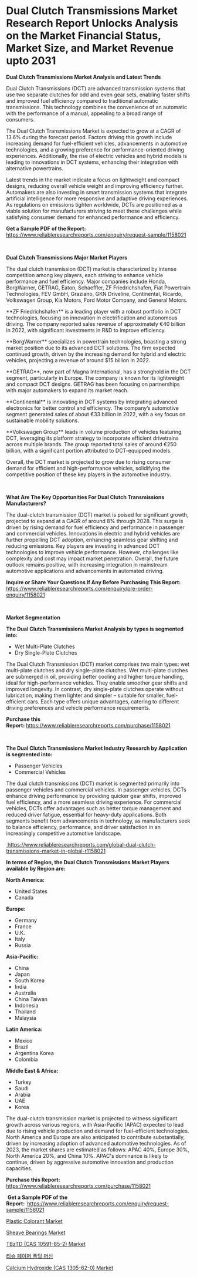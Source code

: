 <p><h1>Dual Clutch Transmissions Market Research Report Unlocks Analysis on the Market Financial Status, Market Size, and Market Revenue upto 2031</h1></p><p><strong>Dual Clutch Transmissions Market Analysis and Latest Trends</strong></p>
<p><p>Dual Clutch Transmissions (DCT) are advanced transmission systems that use two separate clutches for odd and even gear sets, enabling faster shifts and improved fuel efficiency compared to traditional automatic transmissions. This technology combines the convenience of an automatic with the performance of a manual, appealing to a broad range of consumers. </p><p>The Dual Clutch Transmissions Market is expected to grow at a CAGR of 13.6% during the forecast period. Factors driving this growth include increasing demand for fuel-efficient vehicles, advancements in automotive technologies, and a growing preference for performance-oriented driving experiences. Additionally, the rise of electric vehicles and hybrid models is leading to innovations in DCT systems, enhancing their integration with alternative powertrains.</p><p>Latest trends in the market indicate a focus on lightweight and compact designs, reducing overall vehicle weight and improving efficiency further. Automakers are also investing in smart transmission systems that integrate artificial intelligence for more responsive and adaptive driving experiences. As regulations on emissions tighten worldwide, DCTs are positioned as a viable solution for manufacturers striving to meet these challenges while satisfying consumer demand for enhanced performance and efficiency.</p></p>
<p><strong>Get a Sample PDF of the Report:&nbsp;</strong> <a href="https://www.reliableresearchreports.com/enquiry/request-sample/1158021">https://www.reliableresearchreports.com/enquiry/request-sample/1158021</a></p>
<p>&nbsp;</p>
<p><strong>Dual Clutch Transmissions Major Market Players</strong></p>
<p><p>The dual clutch transmission (DCT) market is characterized by intense competition among key players, each striving to enhance vehicle performance and fuel efficiency. Major companies include Honda, BorgWarner, GETRAG, Eaton, Schaeffler, ZF Friedrichshafen, Fiat Powertrain Technologies, FEV GmbH, Graziano, GKN Driveline, Continental, Ricardo, Volkswagen Group, Kia Motors, Ford Motor Company, and General Motors.</p><p>**ZF Friedrichshafen** is a leading player with a robust portfolio in DCT technologies, focusing on innovation in electrification and autonomous driving. The company reported sales revenue of approximately €40 billion in 2022, with significant investments in R&D to improve efficiency.</p><p>**BorgWarner** specializes in powertrain technologies, boasting a strong market position due to its advanced DCT solutions. The firm expected continued growth, driven by the increasing demand for hybrid and electric vehicles, projecting a revenue of around $15 billion in 2022.</p><p>**GETRAG**, now part of Magna International, has a stronghold in the DCT segment, particularly in Europe. The company is known for its lightweight and compact DCT designs. GETRAG has been focusing on partnerships with major automakers to expand its market reach.</p><p>**Continental** is innovating in DCT systems by integrating advanced electronics for better control and efficiency. The company’s automotive segment generated sales of about €33 billion in 2022, with a key focus on sustainable mobility solutions.</p><p>**Volkswagen Group** leads in volume production of vehicles featuring DCT, leveraging its platform strategy to incorporate efficient drivetrains across multiple brands. The group reported total sales of around €250 billion, with a significant portion attributed to DCT-equipped models.</p><p>Overall, the DCT market is projected to grow due to rising consumer demand for efficient and high-performance vehicles, solidifying the competitive position of these key players in the automotive industry.</p></p>
<p>&nbsp;</p>
<p><strong>What Are The Key Opportunities For Dual Clutch Transmissions Manufacturers?</strong></p>
<p><p>The dual-clutch transmission (DCT) market is poised for significant growth, projected to expand at a CAGR of around 8% through 2028. This surge is driven by rising demand for fuel efficiency and performance in passenger and commercial vehicles. Innovations in electric and hybrid vehicles are further propelling DCT adoption, enhancing seamless gear shifting and reducing emissions. Key players are investing in advanced DCT technologies to improve vehicle performance. However, challenges like complexity and cost may impact market penetration. Overall, the future outlook remains positive, with increasing integration in mainstream automotive applications and advancements in automated driving.</p></p>
<p><strong>Inquire or Share Your Questions If Any Before Purchasing This Report:</strong> <a href="https://www.reliableresearchreports.com/enquiry/pre-order-enquiry/1158021">https://www.reliableresearchreports.com/enquiry/pre-order-enquiry/1158021</a></p>
<p>&nbsp;</p>
<p><strong>Market Segmentation</strong></p>
<p><strong>The Dual Clutch Transmissions Market Analysis by types is segmented into:</strong></p>
<p><ul><li>Wet Multi-Plate Clutches</li><li>Dry Single-Plate Clutches</li></ul></p>
<p><p>The Dual Clutch Transmission (DCT) market comprises two main types: wet multi-plate clutches and dry single-plate clutches. Wet multi-plate clutches are submerged in oil, providing better cooling and higher torque handling, ideal for high-performance vehicles. They enable smoother gear shifts and improved longevity. In contrast, dry single-plate clutches operate without lubrication, making them lighter and simpler – suitable for smaller, fuel-efficient cars. Each type offers unique advantages, catering to different driving preferences and vehicle performance requirements.</p></p>
<p><strong>Purchase this Report:&nbsp;</strong><a href="https://www.reliableresearchreports.com/purchase/1158021">https://www.reliableresearchreports.com/purchase/1158021</a></p>
<p>&nbsp;</p>
<p><strong>The Dual Clutch Transmissions Market Industry Research by Application is segmented into:</strong></p>
<p><ul><li>Passenger Vehicles</li><li>Commercial Vehicles</li></ul></p>
<p><p>The dual clutch transmissions (DCT) market is segmented primarily into passenger vehicles and commercial vehicles. In passenger vehicles, DCTs enhance driving performance by providing quicker gear shifts, improved fuel efficiency, and a more seamless driving experience. For commercial vehicles, DCTs offer advantages such as better torque management and reduced driver fatigue, essential for heavy-duty applications. Both segments benefit from advancements in technology, as manufacturers seek to balance efficiency, performance, and driver satisfaction in an increasingly competitive automotive landscape.</p></p>
<p><a href="https://www.reliableresearchreports.com/global-dual-clutch-transmissions-market-in-global-r1158021">&nbsp;https://www.reliableresearchreports.com/global-dual-clutch-transmissions-market-in-global-r1158021</a></p>
<p><strong>In terms of Region, the Dual Clutch Transmissions Market Players available by Region are:</strong></p>
<p>
    <p> <strong> North America: </strong>
        <ul>
            <li>United States</li>
            <li>Canada</li>
        </ul>
        </p> 
    <p> <strong> Europe: </strong>
        <ul>
            <li>Germany</li>
            <li>France</li>
            <li>U.K.</li>
            <li>Italy</li>
            <li>Russia</li>
        </ul>
        </p> 
    <p> <strong> Asia-Pacific: </strong>
        <ul>
            <li>China</li>
            <li>Japan</li>
            <li>South Korea</li>
            <li>India</li>
            <li>Australia</li>
            <li>China Taiwan</li>
            <li>Indonesia</li>
            <li>Thailand</li>
            <li>Malaysia</li>
        </ul>
        </p> 
    <p> <strong> Latin America: </strong>
        <ul>
            <li>Mexico</li>
            <li>Brazil</li>
            <li>Argentina Korea</li>
            <li>Colombia</li>
        </ul>
        </p> 
    <p> <strong> Middle East & Africa: </strong>
        <ul>
            <li>Turkey</li>
            <li>Saudi</li>
            <li>Arabia</li>
            <li>UAE</li>
            <li>Korea</li>
        </ul>
    </p>
    </p>
<p><p>The dual-clutch transmission market is projected to witness significant growth across various regions, with Asia-Pacific (APAC) expected to lead due to rising vehicle production and demand for fuel-efficient technologies. North America and Europe are also anticipated to contribute substantially, driven by increasing adoption of advanced automotive technologies. As of 2023, the market shares are estimated as follows: APAC 40%, Europe 30%, North America 20%, and China 10%. APAC's dominance is likely to continue, driven by aggressive automotive innovation and production capacities.</p></p>
<p><strong>Purchase this Report: </strong><a href="https://www.reliableresearchreports.com/purchase/1158021">https://www.reliableresearchreports.com/purchase/1158021</a></p>
<p>&nbsp;<strong>Get a Sample PDF of the Report:&nbsp;&nbsp;</strong><a href="https://www.reliableresearchreports.com/enquiry/request-sample/1158021">https://www.reliableresearchreports.com/enquiry/request-sample/1158021</a></p>
<p><strong></strong></p>
<p><p><a href="https://www.linkedin.com/pulse/what-innovations-shaping-plastic-colorant-market-application-types-trends-5npve?trackingId=78%2BnH9CcQNSP3Jf9w7IVZg%3D%3D">Plastic Colorant Market</a></p><p><a href="https://www.linkedin.com/pulse/sheave-bearings-market-global-regional-analysis-focus-frghe?trackingId=D9%2BsfJS1TKaycMxXQsBZfA%3D%3D">Sheave Bearings Market</a></p><p><a href="https://medium.com/@emilyarnold76/the-global-tbztd-cas-10591-85-2-market-is-expected-to-witness-a-compound-annual-growth-rate-dd4781c4b3fc">TBzTD (CAS 10591-85-2) Market</a></p><p><a href="https://medium.com/@borisfisher01/%ED%8B%B0%EC%8A%88-%ED%8E%98%EC%9D%B4%ED%8D%BC-%EC%A0%91%EB%8A%94-%EA%B8%B0%EA%B3%84-%EC%8B%9C%EC%9E%A5-2024-2031-%EC%82%B0%EC%97%85-%ED%86%B5%EC%B0%B0%EB%A0%A5-%EB%B0%8F-%ED%88%AC%EC%9E%90-%EA%B8%B0%ED%9A%8C-2968fc93a1e8">티슈 페이퍼 폴딩 머신</a></p><p><a href="https://github.com/hgf64gh/Market-Research-Report-List-1/blob/main/calcium-hydroxide-cas-1305-62-0-market.md">Calcium Hydroxide (CAS 1305-62-0) Market</a></p></p>